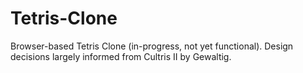 # Tetris-Clone
Browser-based Tetris Clone (in-progress, not yet functional).  Design decisions largely informed from Cultris II by Gewaltig.
